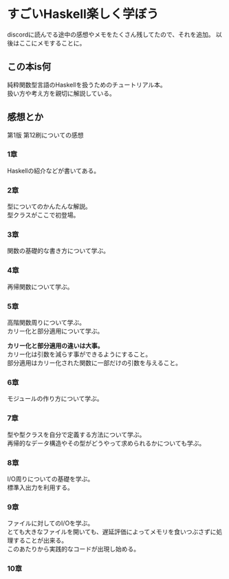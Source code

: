 # すごいHaskell楽しく学ぼう

discordに読んでる途中の感想やメモをたくさん残してたので、それを追加。
以後はここにメモすることに。

## この本is何

純粋関数型言語のHaskellを扱うためのチュートリアル本。  
扱い方や考え方を親切に解説している。  

## 感想とか
第1版 第12刷についての感想

### 1章
Haskellの紹介などが書いてある。

### 2章
型についてのかんたんな解説。  
型クラスがここで初登場。

### 3章
関数の基礎的な書き方について学ぶ。

### 4章
再帰関数について学ぶ。

### 5章
高階関数周りについて学ぶ。  
カリー化と部分適用について学ぶ。  

**カリー化と部分適用の違いは大事。**  
カリー化は引数を減らす事ができるようにすること。  
部分適用はカリー化された関数に一部だけの引数を与えること。  

### 6章
モジュールの作り方について学ぶ。

### 7章
型や型クラスを自分で定義する方法について学ぶ。  
再帰的なデータ構造やその型がどうやって求められるかについても学ぶ。  

### 8章
I/O周りについての基礎を学ぶ。  
標準入出力を利用する。

### 9章
ファイルに対してのI/Oを学ぶ。  
とても大きなファイルを開いても、遅延評価によってメモリを食いつぶさずに処理することが出来る。  
このあたりから実践的なコードが出現し始める。

### 10章

